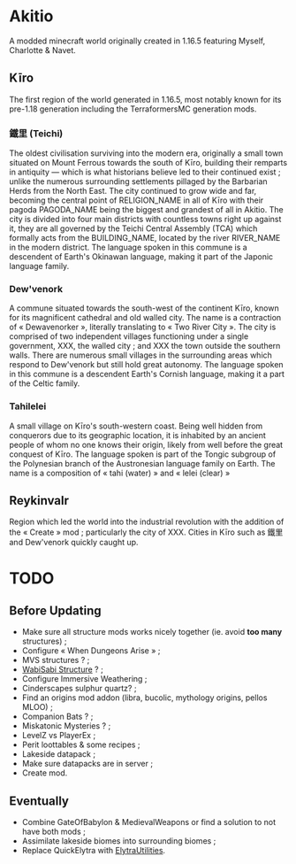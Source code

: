 # Akitio
A modded minecraft world originally created in 1.16.5 featuring Myself, Charlotte & Navet. 

## Kīro
The first region of the world generated in 1.16.5, most notably known for its pre-1.18 generation including the TerraformersMC generation mods.

### 鐵里 (Teichi)
The oldest civilisation surviving into the modern era, originally a small town situated on Mount Ferrous towards the south of Kīro, building their remparts in antiquity — which is what historians believe led to their continued exist ; unlike the numerous surrounding settlements pillaged by the Barbarian Herds from the North East. The city continued to grow wide and far, becoming the central point of RELIGION_NAME in all of Kīro with their pagoda PAGODA_NAME being the biggest and grandest of all in Akitio. The city is divided into four main districts with countless towns right up against it, they are all governed by the Teichi Central Assembly (TCA) which formally acts from the BUILDING_NAME, located by the river RIVER_NAME in the modern district. The language spoken in this commune is a descendent of Earth's Okinawan language, making it part of the Japonic language family.

### Dew'venork
A commune situated towards the south-west of the continent Kīro, known for its magnificent cathedral and old walled city. The name is a contraction of « Dewavenorker », literally translating to « Two River City ». The city is comprised of two independent villages functioning under a single government, XXX, the walled city ; and XXX the town outside the southern walls. There are numerous small villages in the surrounding areas which respond to Dew'venork but still hold great autonomy. The language spoken in this commune is a descendent Earth's Cornish language, making it a part of the Celtic family.

### Tahilelei 
A small village on Kīro's south-western coast. Being well hidden from conquerors due to its geographic location, it is inhabited by an ancient people of whom no one knows their origin, likely from well before the great conquest of Kīro. The language spoken is part of the Tongic subgroup of the Polynesian branch of the Austronesian language family on Earth. The name is a composition of « tahi (water) » and « lelei (clear) »

## Reykinvalr
Region which led the world into the industrial revolution with the addition of the « Create » mod ; particularly the city of XXX. Cities in Kīro such as 鐵里 and Dew'venork quickly caught up.

# TODO

## Before Updating

* Make sure all structure mods works nicely together (ie. avoid **too many** structures) ;
* Configure « When Dungeons Arise » ;
* MVS structures ? ;
* [WabiSabi Structure](https://www.curseforge.com/minecraft/mc-mods/wabi-sabi-structures-fabric/screenshots) ? ;
* Configure Immersive Weathering ;
* Cinderscapes sulphur quartz? ;
* Find an origins mod addon (libra, bucolic, mythology origins, pellos MLOO) ;
* Companion Bats ? ;
* Miskatonic Mysteries ? ;
* LevelZ vs PlayerEx ;
* Perit loottables & some recipes ;
* Lakeside datapack ;
* Make sure datapacks are in server ;
* Create mod.


## Eventually

* Combine GateOfBabylon & MedievalWeapons or find a solution to not have both mods ;
* Assimilate lakeside biomes into surrounding biomes ;
* Replace QuickElytra with [ElytraUtilities](https://www.curseforge.com/minecraft/mc-mods/elytra-utilities-fabric).